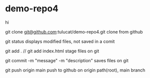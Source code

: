 # demo-repo4
hi

git clone git@github.com:tulucat/demo-repo4.git
    clone from github

git status
    displays modified files, not saved in a comit

git add . // git add index.html
    stage files on git

git commit -m "message" -m "description"
    saves files on git

git push origin main
    push to github on origin path(root), main branch
